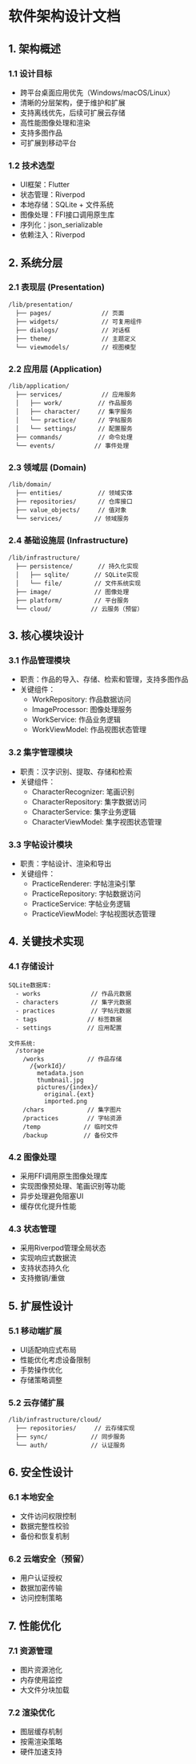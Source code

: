 # 软件架构设计文档

## 1. 架构概述

### 1.1 设计目标

- 跨平台桌面应用优先（Windows/macOS/Linux）
- 清晰的分层架构，便于维护和扩展
- 支持离线优先，后续可扩展云存储
- 高性能图像处理和渲染
- 支持多图作品
- 可扩展到移动平台

### 1.2 技术选型

- UI框架：Flutter
- 状态管理：Riverpod
- 本地存储：SQLite + 文件系统
- 图像处理：FFI接口调用原生库
- 序列化：json_serializable
- 依赖注入：Riverpod

## 2. 系统分层

### 2.1 表现层 (Presentation)

```
/lib/presentation/
  ├── pages/              // 页面
  ├── widgets/            // 可复用组件
  ├── dialogs/            // 对话框
  ├── theme/              // 主题定义
  └── viewmodels/         // 视图模型
```

### 2.2 应用层 (Application)

```
/lib/application/
  ├── services/           // 应用服务
  │   ├── work/          // 作品服务
  │   ├── character/     // 集字服务
  │   └── practice/      // 字帖服务
  │   └── settings/      // 配置服务
  ├── commands/          // 命令处理
  └── events/           // 事件处理
```

### 2.3 领域层 (Domain)

```
/lib/domain/
  ├── entities/          // 领域实体
  ├── repositories/      // 仓库接口
  ├── value_objects/     // 值对象
  └── services/         // 领域服务
```

### 2.4 基础设施层 (Infrastructure)

```
/lib/infrastructure/
  ├── persistence/       // 持久化实现
  │   ├── sqlite/       // SQLite实现
  │   └── file/         // 文件系统实现
  ├── image/            // 图像处理
  ├── platform/         // 平台服务
  └── cloud/           // 云服务（预留）
```

## 3. 核心模块设计

### 3.1 作品管理模块

- 职责：作品的导入、存储、检索和管理，支持多图作品
- 关键组件：
  - WorkRepository: 作品数据访问
  - ImageProcessor: 图像处理服务
  - WorkService: 作品业务逻辑
  - WorkViewModel: 作品视图状态管理

### 3.2 集字管理模块

- 职责：汉字识别、提取、存储和检索
- 关键组件：
  - CharacterRecognizer: 笔画识别
  - CharacterRepository: 集字数据访问
  - CharacterService: 集字业务逻辑
  - CharacterViewModel: 集字视图状态管理

### 3.3 字帖设计模块

- 职责：字帖设计、渲染和导出
- 关键组件：
  - PracticeRenderer: 字帖渲染引擎
  - PracticeRepository: 字帖数据访问
  - PracticeService: 字帖业务逻辑
  - PracticeViewModel: 字帖视图状态管理

## 4. 关键技术实现

### 4.1 存储设计

```
SQLite数据库:
  - works              // 作品元数据
  - characters         // 集字元数据
  - practices          // 字帖元数据
  - tags              // 标签数据
  - settings          // 应用配置

文件系统:
  /storage
    /works            // 作品存储
      /{workId}/
        metadata.json
        thumbnail.jpg
        pictures/{index}/
          original.{ext}
          imported.png
    /chars            // 集字图片
    /practices        // 字帖资源
    /temp            // 临时文件
    /backup          // 备份文件
```

### 4.2 图像处理

- 采用FFI调用原生图像处理库
- 实现图像预处理、笔画识别等功能
- 异步处理避免阻塞UI
- 缓存优化提升性能

### 4.3 状态管理

- 采用Riverpod管理全局状态
- 实现响应式数据流
- 支持状态持久化
- 支持撤销/重做

## 5. 扩展性设计

### 5.1 移动端扩展

- UI适配响应式布局
- 性能优化考虑设备限制
- 手势操作优化
- 存储策略调整

### 5.2 云存储扩展

```
/lib/infrastructure/cloud/
  ├── repositories/     // 云存储实现
  ├── sync/            // 同步服务
  └── auth/            // 认证服务
```

## 6. 安全性设计

### 6.1 本地安全

- 文件访问权限控制
- 数据完整性校验
- 备份和恢复机制

### 6.2 云端安全（预留）

- 用户认证授权
- 数据加密传输
- 访问控制策略

## 7. 性能优化

### 7.1 资源管理

- 图片资源池化
- 内存使用监控
- 大文件分块加载

### 7.2 渲染优化

- 图层缓存机制
- 按需渲染策略
- 硬件加速支持
